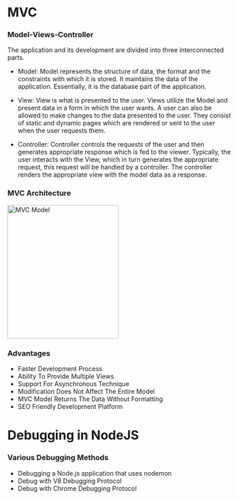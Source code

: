 # MVC

### Model-Views-Controller 
The application and its development are divided into three interconnected parts.

* Model:  Model represents the structure of data, the format and the constraints with which it is stored. It maintains the data of the application. Essentially, it is the database part of the application.

* View: View is what is presented to the user. Views utilize the Model and present data in a form in which the user wants. A user can also be allowed to make changes to the data presented to the user. They consist of static and dynamic pages which are rendered or sent to the user when the user requests them.

* Controller: Controller controls the requests of the user and then generates appropriate response which is fed to the viewer. Typically, the user interacts with the View, which in turn generates the appropriate request, this request will be handled by a controller. The controller renders the appropriate view with the model data as a response.

### MVC Architecture

<img src="https://upload.wikimedia.org/wikipedia/commons/thumb/a/a0/MVC-Process.svg/800px-MVC-Process.svg.png" alt="MVC Model" width="250" height="300">

### Advantages

* Faster Development Process
* Ability To Provide Multiple Views
* Support For Asynchronous Technique
* Modification Does Not Affect The Entire Model
* MVC Model Returns The Data Without Formatting
* SEO Friendly Development Platform



# Debugging in NodeJS

### Various Debugging Methods

* Debugging a Node.js application that uses nodemon
* Debug with V8 Debugging Protocol
* Debug with Chrome Debugging Protocol
